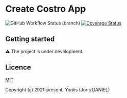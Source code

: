 # Create Costro App

![GitHub Workflow Status (branch)](https://img.shields.io/github/workflow/status/costrojs/create-costro-app/CI/main?style=for-the-badge) [![Coverage Status](https://img.shields.io/coveralls/github/costrojs/create-costro-app?style=for-the-badge)](https://coveralls.io/github/costrojs/create-costro-app?branch=main)

## Getting started

⚠️ The project is under development.

## Licence

[MIT](https://opensource.org/licenses/MIT)

Copyright (c) 2021-present, Yoriiis (Joris DANIEL)

